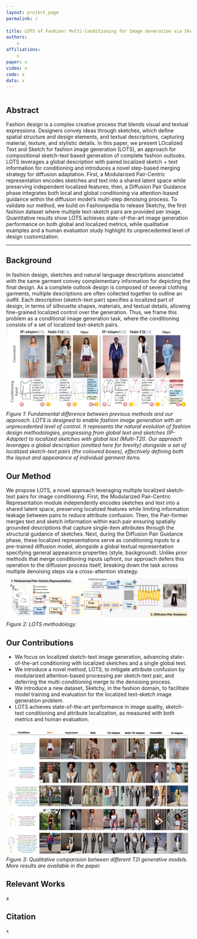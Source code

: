 ```yaml
---
layout: project_page
permalink: /

title: LOTS of Fashion! Multi-Conditioning for Image Generation via Sketch-Text Pairing
authors:
    x
affiliations:
    x
paper: x
video: x
code: x
data: x
---
```


<!-- Using HTML to center the abstract -->
<div class="columns is-centered has-text-centered">
    <div class="column is-four-fifths">
        <h2>Abstract</h2>
        <div class="content has-text-justified">
Fashion design is a complex creative process that blends visual and textual expressions. Designers convey ideas through sketches, which define spatial structure and design elements, and textual descriptions, capturing material, texture, and stylistic details.
In this paper, we present LOcalized Text and Sketch for fashion image generation (LOTS), an approach for compositional sketch-text based generation of complete fashion outlooks. LOTS leverages a global description with paired localized sketch + text information for conditioning and introduces a novel step-based merging strategy for diffusion adaptation. 
First, a Modularized Pair-Centric representation encodes sketches and text into a shared latent space while preserving independent localized features; then, a Diffusion Pair Guidance phase integrates both local and global conditioning via attention-based guidance within the diffusion model’s multi-step denoising process. 
To validate our method, we build on Fashionpedia to release Sketchy, the first fashion dataset where multiple text-sketch pairs are provided per image. Quantitative results show LOTS achieves state-of-the-art image generation performance on both global and localized metrics, while qualitative examples and a human evaluation study highlight its unprecedented level of design customization.
        </div>
    </div>
</div>

---

## Background 
In fashion design, sketches and natural language descriptions associated with the same garment convey complementary information for depicting the final design. As a complete outlook design is composed of several clothing garments, multiple descriptions are often collected together to outline an outfit. Each description (sketch-text pair) specifies a localized part of design, in terms of silhouette shapes, materials, and textual details, allowing fine-grained localized control over the generation. Thus, we frame this problem as a conditional image generation task, where the conditioning consists of a set of localized text-sketch pairs.
![Background](/static/image/background.png)
*Figure 1: Fundamental difference between previous methods and our approach. LOTS is designed to enable fashion image generation with an unprecedented level of control. It represents the natural evolution of fashion design methodologies, progressing from global text and sketches (IP-Adapter) to localized sketches with global text (Multi-T2I). Our approach leverages a global description (omitted here for brevity) alongside a set of localized sketch-text pairs (the coloured boxes), effectively defining both the layout and appearance of individual garment items.*

## Our Method
We propose LOTS, a novel approach leveraging multiple localized sketch-text pairs for image conditioning. 
First, the Modularized Pair-Centric Representation module independently encodes sketches and text into a shared latent space, preserving localized features while limiting information leakage between pairs to reduce attribute confusion. Then, the Pair-former merges text and sketch information within each pair ensuring spatially grounded descriptions that capture single-item attributes through the structural guidance of sketches.
Next, during the Diffusion Pair Guidance phase, these localized representations serve as conditioning inputs to a pre-trained diffusion model, alongside a global textual representation specifying general appearance properties (style, background). Unlike prior methods that merge conditioning inputs upfront, our approach defers this operation to the diffusion process itself, breaking down the task across multiple denoising steps via a cross-attention strategy. 
![Method](/static/image/method.jpeg)
*Figure 2: LOTS methodology.*

## Our Contributions
- We focus on localized sketch-text image generation, advancing state-of-the-art conditioning with localized sketches and a single global text. 
- We introduce a novel method, LOTS, to mitigate attribute confusion by modularized attention-based processing per sketch-text pair, and deferring the multi-conditioning merge to the denoising process.
- We introduce a new dataset, Sketchy, in the fashion domain, to facilitate model training and evaluation for the localized text-sketch image generation problem.
- LOTS achieves state-of-the-art performance in image quality, sketch-text conditioning and attribute localization, as measured with both metrics and human evaluation.

![Performance Comparision](/static/image/result.jpeg)
*Figure 3: Qualitative comparision between different T2I generative models. More results are available in the paper.*

## Relevant Works
x

## Citation
```
x
```
